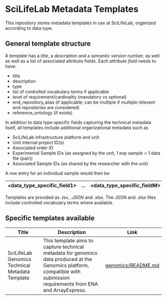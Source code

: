 # SciLifeLab Metadata Templates

This repository stores metadata templates in use at SciLifeLab, organized according to data type. 

## General template structure

A template has a _title_, a _description_ and a _semantic version_ number, as well as well as a list of associated attribute fields. Each _attribute field_ needs to have:
- title
- description
- type
- list of controlled vocabulary terms if applicable
- level of requirement/cardinality (mandatory vs optional)
- end_repository_alias (if applicable; can be multiple if multiple relevant end repositories are considered)
- reference_ontology (if exists)

In addition to data type specific fields capturing the technical metadata itself, all templates include additional organizational metadata such as 
- SciLifeLab infrastructure platform and unit
- Unit internal project ID(s)
- Associated order ID
- Experimental Sample IDs (as assigned by the unit, 1 exp sample = 1 data file (pair))
- Associated Sample IDs (as shared by the researcher with the unit)


A row entry for an individual sample would then be

| <data_type_specific_field1> |...| <data_type_specific_fieldM> | <data_file_name_R1> |...|<data_file_name_RP>| <orga_meta_field1>|...| <orga_meta_fieldN> |
| --------------------------- | - | --------------------------- | ------------------- | - | ----------------- | ----------------- | - | ------------------ |


Templates are provided as _.tsv_, _.JSON_ and _.xlsx_. The JSON and _.xlsx_ files include controlled vocabulary terms where available. 

## Specific templates available

| Title | Description | Link |
| ----- | ----------- | ---- |
| SciLifeLab Genomics Technical Metadata Template | This template aims to capture technical metadata for genomics data produced at the Genomics platform, compatible with submission requirements from ENA and ArrayExpress. | [genomics/README.md](https://github.com/ScilifelabDataCentre/scilifelab-metadata-templates/blob/main/genomics/README.md) | 
